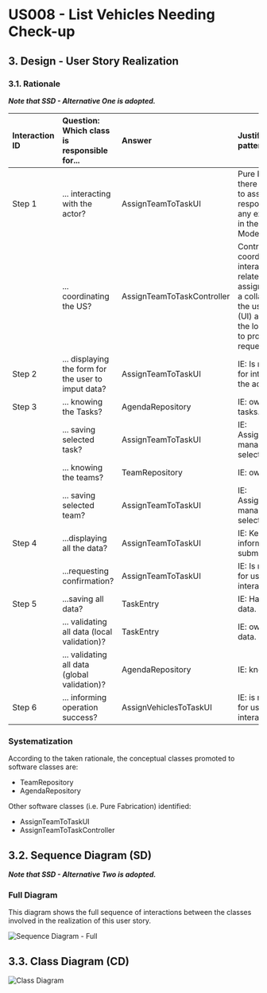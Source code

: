 # US008 - List Vehicles Needing Check-up

## 3. Design - User Story Realization

### 3.1. Rationale

_**Note that SSD - Alternative One is adopted.**_

| Interaction ID | Question: Which class is responsible for...         | Answer                         | Justification (with patterns)                                                                                                                                               |
|:---------------|:----------------------------------------------------|:-------------------------------|:----------------------------------------------------------------------------------------------------------------------------------------------------------------------------|
| Step 1         | ... interacting with the actor?                     | AssignTeamToTaskUI         | Pure Fabrication: there is no reason to assign this responsibility to any existing class in the Domain Model.                                                               |
|                | ... coordinating the US?                            | AssignTeamToTaskController | Controller: coordinates the interactions related to assigning a skill to a collaborator in the user interface (UI) and executes the logic needed to process these requests. |
| Step 2         | ... displaying the form for the user to imput data? | AssignTeamToTaskUI         | IE: Is responsible for interacting with the actor.                                                                                                                          |
| Step 3         | ... knowing the Tasks?                              | AgendaRepository               | IE: owns all its tasks.                                                                                                                                                     |
|                | ... saving selected task?                           | AssignTeamToTaskUI         | IE: AssignTeamToTask manages the selected task data.                                                                                                                        |
|                | ... knowing the teams?                              | TeamRepository              | IE: owns team list.                                                                                                                                                         |
|                | ... saving selected team?                           | AssignTeamToTaskUI         | IE: AssignTeamToTask manages the selected data.                                                                                                                             |
| Step 4  		     | 	...displaying all the data?                        | AssignTeamToTaskUI         | IE: Keeps all information before submission.                                                                                                                                |
| 		             | 	...requesting confirmation?                        | AssignTeamToTaskUI         | IE: Is responsible for user interactions.                                                                                                                                   |
| 	Step 5 		  	  | ...saving all data?                                 | TaskEntry                      | IE: Has its own data.                                                                                                                                                       |
| 			  	         | 	... validating all data (local validation)?        | TaskEntry                      | IE: owns all its data.                                                                                                                                                      |
| 			  	         | 	... validating all data (global validation)?       | AgendaRepository               | IE: knows all tasks.                                                                                                                                                        |
| Step 6  		     | 	... informing operation success?                   | AssignVehiclesToTaskUI         | IE: is responsible for user interactions.                                                                                                                                   |

### Systematization ##

According to the taken rationale, the conceptual classes promoted to software classes are:

* TeamRepository
* AgendaRepository

Other software classes (i.e. Pure Fabrication) identified:

* AssignTeamToTaskUI
* AssignTeamToTaskController

## 3.2. Sequence Diagram (SD)

_**Note that SSD - Alternative Two is adopted.**_

### Full Diagram

This diagram shows the full sequence of interactions between the classes involved in the realization of this user story.

![Sequence Diagram - Full](svg/us023-sequence-diagram-full.svg)

## 3.3. Class Diagram (CD)

![Class Diagram](svg/us023-class-diagram.svg)